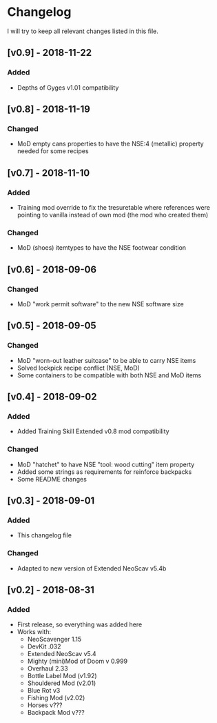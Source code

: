 # Changelog
I will try to keep all relevant changes listed in this file.

## [v0.9] - 2018-11-22
### Added
- Depths of Gyges v1.01 compatibility

## [v0.8] - 2018-11-19
### Changed
- MoD empty cans properties to have the NSE:4 (metallic) property needed for some recipes

## [v0.7] - 2018-11-10
### Added
- Training mod override to fix the tresuretable where references were pointing to vanilla instead of own mod (the mod who created them)

### Changed
- MoD (shoes) itemtypes to have the NSE footwear condition


## [v0.6] - 2018-09-06
### Changed
- MoD "work permit software" to the new NSE software size

## [v0.5] - 2018-09-05
### Changed
- MoD "worn-out leather suitcase" to be able to carry NSE items
- Solved lockpick recipe conflict (NSE, MoD)
- Some containers to be compatible with both NSE and MoD items

## [v0.4] - 2018-09-02
### Added
- Added Training Skill Extended v0.8 mod compatibility

### Changed
- MoD "hatchet" to have NSE "tool: wood cutting" item property
- Added some strings as requirements for reinforce backpacks
- Some README changes

## [v0.3] - 2018-09-01
### Added
- This changelog file
### Changed
- Adapted to new version of Extended NeoScav v5.4b

## [v0.2] - 2018-08-31
### Added
- First release, so everything was added here
- Works with:
  * NeoScavenger 1.15
  * DevKit .032
  * Extended NeoScav v5.4
  * Mighty (mini)Mod of Doom v 0.999
  * Overhaul 2.33
  * Bottle Label Mod (v1.92)
  * Shouldered Mod (v2.01)
  * Blue Rot v3
  * Fishing Mod (v2.02)
  * Horses v???
  * Backpack Mod v???
